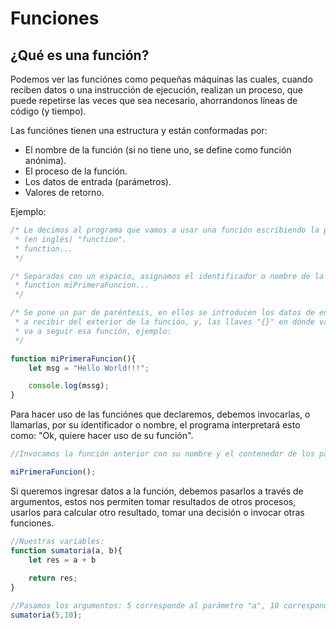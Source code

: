 # Funciones
## ¿Qué es una función?
Podemos ver las funciónes como pequeñas máquinas las cuales, cuando reciben datos o una instrucción de ejecución, realizan un proceso, que puede repetirse las veces que sea necesario, ahorrandonos líneas de código (y tiempo).

Las funciónes tienen una estructura y están conformadas por:

* El nombre de la función (si no tiene uno, se define como función anónima).
* El proceso de la función.
* Los datos de entrada (parámetros).
* Valores de retorno.

Ejemplo:

```javascript
/* Le decimos al programa que vamos a usar una función escribiendo la palabra reservada 
 * (en inglés) "function".
 * function...
 */

/* Separados con un espacio, asignamos el identificador o nombre de la función.
 * function miPrimeraFuncion...
 */

/* Se pone un par de paréntesis, en ellos se introducen los datos de entrada (parámetros) que vamos
 * a recibir del exterior de la función, y, las llaves "{}" en dónde van a ir las instrucciónes que
 * va a seguir esa función, ejemplo:
 */

function miPrimeraFuncion(){
    let msg = "Hello World!!!";

    console.log(mssg);
}
```

Para hacer uso de las funciónes que declaremos, debemos invocarlas, o llamarlas, por su identificador o nombre, el programa interpretará esto como: "Ok, quiere hacer uso de su función".
```javascript
//Invocamos la función anterior con su nombre y el contenedor de los parametros.

miPrimeraFuncion();
```

Si queremos ingresar datos a la función, debemos pasarlos a través de argumentos, estos nos permiten tomar resultados de otros procesos, usarlos para calcular otro resultado, tomar una decisión o invocar otras funciones.
```javascript
//Nuestras variables:
function sumatoria(a, b){
    let res = a + b
    
    return res;
}

//Pasamos los argumentos: 5 corresponde al parámetro "a", 10 corresponde al parámetro "b".
sumatoria(5,10);
```